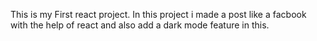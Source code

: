 This is my First react project. In this project i made a post like a facbook with the help of react and also add a dark mode feature in this.